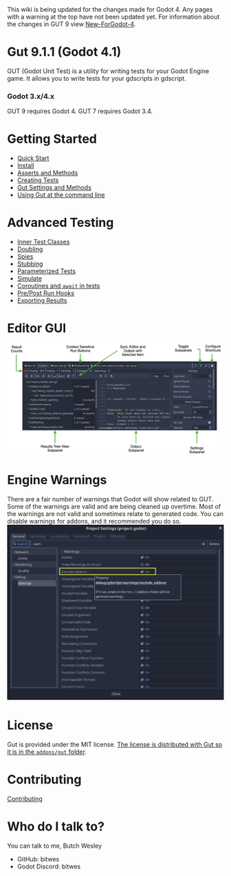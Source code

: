 <div class="warning">
This wiki is being updated for the changes made for Godot 4.  Any pages with a warning at the top have not been updated yet.  For information about the changes in GUT 9 view  <a href="New-For-Godot-4.html">New-ForGodot-4</a>.
</div>

# Gut 9.1.1 (Godot 4.1)
GUT (Godot Unit Test) is a utility for writing tests for your Godot Engine game.  It allows you to write tests for your gdscripts in gdscript.

### Godot 3.x/4.x
GUT 9 requires Godot 4.  GUT 7 requires Godot 3.4.

# Getting Started
* [Quick Start](Quick-Start)
* [Install](Install)
* [Asserts and Methods](Asserts-and-Methods)
* [Creating Tests](Creating-Tests)
* [Gut Settings and Methods](Gut-Settings-And-Methods)
* [Using Gut at the command line](Command-Line)


# Advanced Testing
* [Inner Test Classes](Inner-Test-Classes)
* [Doubling](Doubles)
* [Spies](Spies)
* [Stubbing](Stubbing)
* [Parameterized Tests](Parameterized-Tests)
* [Simulate](Simulate)
* [Coroutines and `await` in tests](Awaiting)
* [Pre/Post Run Hooks](Hooks)
* [Exporting Results](Export-Test-Results)


# Editor GUI
![gut Panel](images/gut_panel.png)


# Engine Warnings
There are a fair number of warnings that Godot will show related to GUT.  Some of the warnings are valid and are being cleaned up overtime.  Most of the warnings are not valid and sometimes relate to generated code.  You can disable warnings for addons, and it recommended you do so.
![exclude addons](images/exclude_addons.png)


# License
Gut is provided under the MIT license.  [The license is distributed with Gut so it is in the `addons/gut` folder](https://github.com/bitwes/Gut/blob/master/addons/gut/LICENSE.md).


# Contributing
[Contributing](Contributing)


# Who do I talk to?
You can talk to me, Butch Wesley

* GitHub:  bitwes
* Godot Discord:  bitwes
